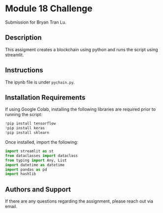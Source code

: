 # Module 18 Challenge
Submission for Bryan Tran Lu. 

## Description
This assigment creates a blockchain using python and runs the script using streamlit.

## Instructions
The ipynb file is under `pychain.py`.

## Installation Requirements
If using Google Colab, installing the following libraries are required prior to running the script:
```python
!pip install tensorflow
!pip install keras
!pip install sklearn
```

Once installed, import the following:
```python
import streamlit as st
from dataclasses import dataclass
from typing import Any, List
import datetime as datetime
import pandas as pd
import hashlib
```

## Authors and Support
If there are any questions regarding the assignment, please reach out via email.
